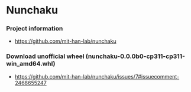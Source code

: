 # Nunchaku

### Project information

- https://github.com/mit-han-lab/nunchaku

### Download unofficial wheel (nunchaku-0.0.0b0-cp311-cp311-win_amd64.whl)

- https://github.com/mit-han-lab/nunchaku/issues/7#issuecomment-2468655247